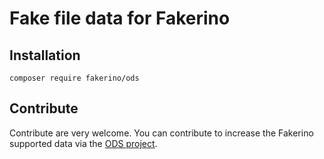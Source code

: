 Fake file data for Fakerino
===========================

## Installation

`composer require fakerino/ods`


## Contribute

Contribute are very welcome.
You can contribute to increase the Fakerino supported data via the [ODS project](https://github.com/niklongstone/open-data-sample).